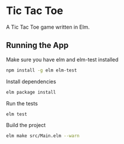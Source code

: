 Tic Tac Toe
===========

A Tic Tac Toe game written in Elm.

Running the App
---------------

Make sure you have elm and elm-test installed

```bash
npm install -g elm elm-test
```

Install dependencies

```bash
elm package install
```

Run the tests

```bash
elm test
```

Build the project

```bash
elm make src/Main.elm --warn
```
